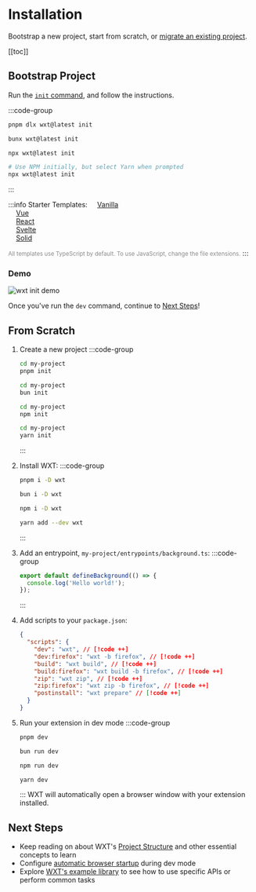 # Installation

Bootstrap a new project, start from scratch, or [migrate an existing project](/guide/resources/migrate).

[[toc]]

## Bootstrap Project

Run the [`init` command](/api/cli/wxt-init), and follow the instructions.

:::code-group

```sh [PNPM]
pnpm dlx wxt@latest init
```

```sh [Bun]
bunx wxt@latest init
```

```sh [NPM]
npx wxt@latest init
```

```sh [Yarn]
# Use NPM initially, but select Yarn when prompted
npx wxt@latest init
```

:::

:::info Starter Templates:
[<Icon name="TypeScript" style="margin-left: 16px;" />Vanilla](https://github.com/wxt-dev/wxt/tree/main/templates/vanilla)<br/>[<Icon name="Vue" style="margin-left: 16px;" />Vue](https://github.com/wxt-dev/wxt/tree/main/templates/vue)<br/>[<Icon name="React" style="margin-left: 16px;" />React](https://github.com/wxt-dev/wxt/tree/main/templates/react)<br/>[<Icon name="Svelte" style="margin-left: 16px;" />Svelte](https://github.com/wxt-dev/wxt/tree/main/templates/svelte)<br/>[<Icon name="Solid" icon="https://www.solidjs.com/img/favicons/favicon-32x32.png"  style="margin-left: 16px;" />Solid](https://github.com/wxt-dev/wxt/tree/main/templates/solid)

<small style="opacity: 50%">All templates use TypeScript by default. To use JavaScript, change the file extensions.</small>
:::

### Demo

![wxt init demo](/assets/init-demo.gif)

Once you've run the `dev` command, continue to [Next Steps](#next-steps)!

## From Scratch

1. Create a new project
   :::code-group

   ```sh [PNPM]
   cd my-project
   pnpm init
   ```

   ```sh [Bun]
   cd my-project
   bun init
   ```

   ```sh [NPM]
   cd my-project
   npm init
   ```

   ```sh [Yarn]
   cd my-project
   yarn init
   ```

   :::

2. Install WXT:
   :::code-group

   ```sh [PNPM]
   pnpm i -D wxt
   ```

   ```sh [Bun]
   bun i -D wxt
   ```

   ```sh [NPM]
   npm i -D wxt
   ```

   ```sh [Yarn]
   yarn add --dev wxt
   ```

   :::

3. Add an entrypoint, `my-project/entrypoints/background.ts`:
   :::code-group

   ```ts
   export default defineBackground(() => {
     console.log('Hello world!');
   });
   ```

   :::

4. Add scripts to your `package.json`:

   ```json
   {
     "scripts": {
       "dev": "wxt", // [!code ++]
       "dev:firefox": "wxt -b firefox", // [!code ++]
       "build": "wxt build", // [!code ++]
       "build:firefox": "wxt build -b firefox", // [!code ++]
       "zip": "wxt zip", // [!code ++]
       "zip:firefox": "wxt zip -b firefox", // [!code ++]
       "postinstall": "wxt prepare" // [!code ++]
     }
   }
   ```

5. Run your extension in dev mode
   :::code-group

   ```sh [PNPM]
   pnpm dev
   ```

   ```sh [Bun]
   bun run dev
   ```

   ```sh [NPM]
   npm run dev
   ```

   ```sh [Yarn]
   yarn dev
   ```

   :::
   WXT will automatically open a browser window with your extension installed.

## Next Steps

- Keep reading on about WXT's [Project Structure](/guide/essentials/project-structure) and other essential concepts to learn
- Configure [automatic browser startup](/guide/essentials/config/browser-startup) during dev mode
- Explore [WXT's example library](/examples) to see how to use specific APIs or perform common tasks
